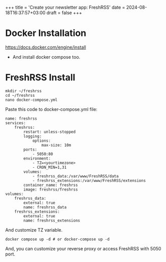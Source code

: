 +++
title = 'Create your newsletter app: FreshRSS'
date = 2024-08-18T16:37:57+03:00
draft = false
+++

# Docker Installation

https://docs.docker.com/engine/install

- And install docker compose too.

# FreshRSS Install

```
mkdir ~/freshrss
cd ~/freshrss
nano docker-compose.yml
```

Paste this code to docker-compose.yml file:

```
name: freshrss
services:
    freshrss:
        restart: unless-stopped
        logging:
            options:
                max-size: 10m
        ports:
            - 5050:80
        environment:
            - TZ=<yourtimezone>
            - CRON_MIN=1,31
        volumes:
            - freshrss_data:/var/www/FreshRSS/data
            - freshrss_extensions:/var/www/FreshRSS/extensions
        container_name: freshrss
        image: freshrss/freshrss
volumes:
    freshrss_data:
        external: true
        name: freshrss_data
    freshrss_extensions:
        external: true
        name: freshrss_extensions
```

And customize TZ variable.

```
docker compose up -d # or docker-compose up -d
```

And, you can customize your reverse proxy or access FreshRSS with 5050 port.

